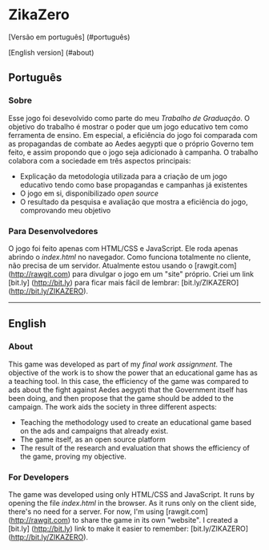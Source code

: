 # ZikaZero

[Versão em português] (#português)

[English version] (#about)

## Português

### Sobre
Esse jogo foi desevolvido como parte do meu *Trabalho de Graduação*. O objetivo do trabalho é mostrar o poder que um jogo educativo tem como ferramenta de ensino. Em especial, a eficiência do jogo foi comparada com as propagandas de combate ao Aedes aegypti que o próprio Governo tem feito, e assim propondo que o jogo seja adicionado à campanha. O trabalho colabora com a sociedade em três aspectos principais:
 * Explicação da metodologia utilizada para a criação de um jogo educativo tendo como base propagandas e campanhas já existentes
 * O jogo em si, disponibilizado *open source*
 * O resultado da pesquisa e avaliação que mostra a eficiência do jogo, comprovando meu objetivo
  
### Para Desenvolvedores
O jogo foi feito apenas com HTML/CSS e JavaScript. Ele roda apenas abrindo o *index.html* no navegador. Como funciona totalmente no cliente, não precisa de um servidor. Atualmente estou usando o [rawgit.com] (http://rawgit.com) para divulgar o jogo em um "site" próprio. Criei um link [bit.ly] (http://bit.ly) para ficar mais fácil de lembrar: [bit.ly/ZIKAZERO] (http://bit.ly/ZIKAZERO).


_____


## English
### About
This game was developed as part of my *final work assignment*. The objective of the work is to show the power that an educational game has as a teaching tool. In this case, the efficiency of the game was compared to ads about the fight against Aedes aegypti that the Government itself has been doing, and then propose that the game should be added to the campaign. The work aids the society in three different aspects:
 * Teaching the methodology used to create an educational game based on the ads and campaigns that already exist.
 * The game itself, as an open source platform
 * The result of the research and evaluation that shows the efficiency of the game, proving my objective.

### For Developers
The game was developed using only HTML/CSS and JavaScript. It runs by opening the file *index.html* in the browser. As it runs only on the client side, there's no need for a server. For now, I'm using [rawgit.com] (http://rawgit.com) to share the game in its own "website". I created a [bit.ly] (http://bit.ly) link to make it easier to remember: [bit.ly/ZIKAZERO] (http://bit.ly/ZIKAZERO).

